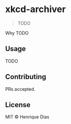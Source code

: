 # xkcd-archiver

> TODO

Why TODO

## Usage

TODO

## Contributing

PRs accepted.

## License

MIT © Henrique Dias
